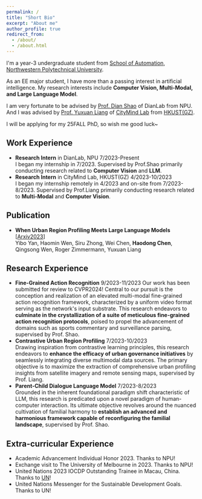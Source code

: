 ```yaml
---
permalink: /
title: "Short Bio"
excerpt: "About me"
author_profile: true
redirect_from: 
  - /about/
  - /about.html
---
```


I'm a year-3 undergraduate student from [School of Automation](https://zdhxy.nwpu.edu.cn/), [Northwestern Polytechnical University](https://www.nwpu.edu.cn/). 

As an EE major student, I have more than a passing interest in artificial intelligence. My research interests include **Computer Vision, Multi-Modal, and Large Language Model**.

I am very fortunate to be advised by [Prof. Dian Shao](https://scholar.google.com/citations?user=amxDSLoAAAAJ&hl=en) of DianLab from NPU. And I was advised by [Prof. Yuxuan Liang](https://scholar.google.com/citations?user=n9cODgcAAAAJ) of [CityMind Lab](https://citymind.top/) from [HKUST(GZ)](https://www.hkust-gz.edu.cn/).

I will be applying for my 25FALL PhD, so wish me good luck~




Work Experience
------
- **Research Intern** in DianLab, NPU 7/2023-Present<br>
I began my internship in 7/2023. Supervised by Prof.Shao primarily conducting research related to **Computer Vision** and **LLM**.
- **Research Intern** in CityMind Lab, HKUST(GZ) 4/2023-10/2023<br>
I began my internship remotely in 4/2023 and on-site from 7/2023-8/2023. Supervised by Prof.Liang primarily conducting research related to **Multi-Modal** and **Computer Vision**.

Publication
------
- **When Urban Region Profiling Meets Large Language Models** [[Arxiv2023](https://arxiv.org/pdf/2310.18340.pdf)]<br>
Yibo Yan, Haomin Wen, Siru Zhong, Wei Chen, **Haodong Chen**, Qingsong Wen, Roger Zimmermann, Yuxuan Liang


Research Experience
------
- **Fine-Grained Action Recognition**    9/2023-11/2023
Our work has been submitted for review to CVPR2024!
Central to our pursuit is the conception and realization of an elevated multi-modal fine-grained action recognition framework, characterized by a uniform video format serving as the network's input substrate. This research endeavors to **culminate in the crystallization of a suite of meticulous fine-grained action recognition protocols**, poised to propel the advancement of domains such as sports commentary and surveillance parsing, supervised by Prof. Shao.
- **Contrastive Urban Region Profiling**             7/2023-10/2023<br>
Drawing inspiration from contrastive learning principles, this research endeavors to **enhance the efficacy of urban governance initiatives** by seamlessly integrating diverse multimodal data sources. The primary objective is to maximize the extraction of comprehensive urban profiling insights from satellite imagery and remote sensing maps, supervised by Prof. Liang.
- **Parent-Child Dialogue Language Model**           7/2023-8/2023<br>
Grounded in the inherent foundational paradigm shift characteristic of LLM, this research is predicated upon a novel paradigm of human-computer interaction. Its ultimate objective revolves around the nuanced cultivation of familial harmony to **establish an advanced and harmonious framework capable of reconfiguring the familial landscape**, supervised by Prof. Shao.


Extra-curricular Experience
------
- Academic Advancement Individual Honor 2023. Thanks to NPU!
- Exchange visit to The University of Melbourne in 2023. Thanks to NPU!
- United Nations 2023 IOCDP Outstanding Trainee in Macau, China. Thanks to [UN](https://www.un.org/en/)!
- United Nations Messenger for the Sustainable Development Goals. Thanks to UN!


